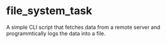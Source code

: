 # file_system_task

A simple CLI script that fetches data from a remote server and programmtically logs the data into a file.
